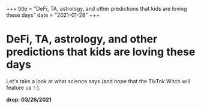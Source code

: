 +++
title = "DeFi, TA, astrology, and other predictions that kids are loving these days"
date = "2021-01-28"
+++



# DeFi, TA, astrology, and other predictions that kids are loving these days

Let's take a look at what science says (and hope that the TikTok Witch will feature us ✨).

**drop: 03/26/2021**